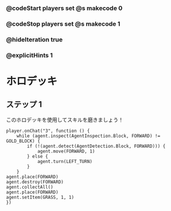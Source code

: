 ### @codeStart players set @s makecode 0
### @codeStop players set @s makecode 1

### @hideIteration true 
### @explicitHints 1


# ホロデッキ

## ステップ 1
このホロデッキを使用してスキルを磨きましょう！ 

```ghost
player.onChat("3", function () {
    while (agent.inspect(AgentInspection.Block, FORWARD) != GOLD_BLOCK) {
        if (!(agent.detect(AgentDetection.Block, FORWARD))) {
            agent.move(FORWARD, 1)
        } else {
            agent.turn(LEFT_TURN)
        }
    }
agent.place(FORWARD)
agent.destroy(FORWARD)
agent.collectAll()
agent.place(FORWARD)
agent.setItem(GRASS, 1, 1)
})
```
